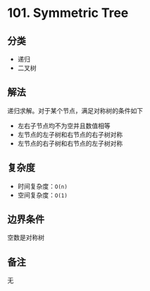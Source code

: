 # 101. Symmetric Tree

## 分类
* 递归
* 二叉树

## 解法
递归求解。对于某个节点，满足对称树的条件如下
* 左右子节点均不为空并且数值相等
* 左节点的左子树和右节点的右子树对称
* 左节点的右子树和右节点的左子树对称

## 复杂度
* 时间复杂度：`O(n)`
* 空间复杂度：`O(1)`

## 边界条件
空数是对称树

## 备注
无